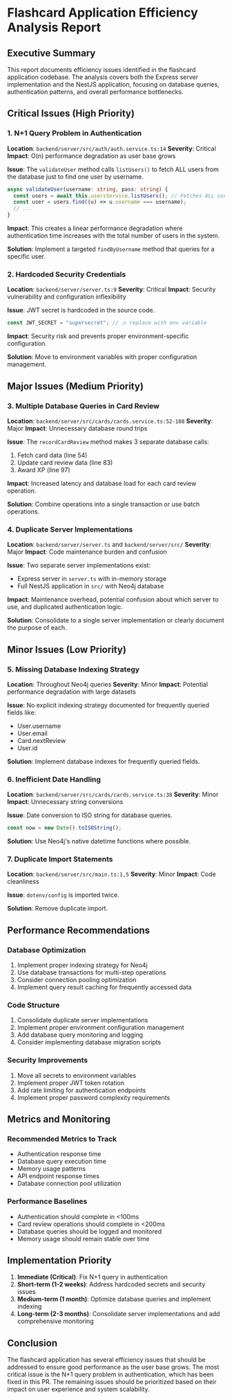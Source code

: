 # Flashcard Application Efficiency Analysis Report

## Executive Summary

This report documents efficiency issues identified in the flashcard application codebase. The analysis covers both the Express server implementation and the NestJS application, focusing on database queries, authentication patterns, and overall performance bottlenecks.

## Critical Issues (High Priority)

### 1. N+1 Query Problem in Authentication
**Location**: `backend/server/src/auth/auth.service.ts:14`
**Severity**: Critical
**Impact**: O(n) performance degradation as user base grows

**Issue**: The `validateUser` method calls `listUsers()` to fetch ALL users from the database just to find one user by username.

```typescript
async validateUser(username: string, pass: string) {
  const users = await this.usersService.listUsers(); // Fetches ALL users
  const user = users.find((u) => u.username === username);
  // ...
}
```

**Impact**: This creates a linear performance degradation where authentication time increases with the total number of users in the system.

**Solution**: Implement a targeted `findByUsername` method that queries for a specific user.

### 2. Hardcoded Security Credentials
**Location**: `backend/server/server.ts:9`
**Severity**: Critical
**Impact**: Security vulnerability and configuration inflexibility

**Issue**: JWT secret is hardcoded in the source code.

```typescript
const JWT_SECRET = "supersecret"; // ⚠️ replace with env variable
```

**Impact**: Security risk and prevents proper environment-specific configuration.

**Solution**: Move to environment variables with proper configuration management.

## Major Issues (Medium Priority)

### 3. Multiple Database Queries in Card Review
**Location**: `backend/server/src/cards/cards.service.ts:52-108`
**Severity**: Major
**Impact**: Unnecessary database round trips

**Issue**: The `recordCardReview` method makes 3 separate database calls:
1. Fetch card data (line 54)
2. Update card review data (line 83)
3. Award XP (line 97)

**Impact**: Increased latency and database load for each card review operation.

**Solution**: Combine operations into a single transaction or use batch operations.

### 4. Duplicate Server Implementations
**Location**: `backend/server/server.ts` and `backend/server/src/`
**Severity**: Major
**Impact**: Code maintenance burden and confusion

**Issue**: Two separate server implementations exist:
- Express server in `server.ts` with in-memory storage
- Full NestJS application in `src/` with Neo4j database

**Impact**: Maintenance overhead, potential confusion about which server to use, and duplicated authentication logic.

**Solution**: Consolidate to a single server implementation or clearly document the purpose of each.

## Minor Issues (Low Priority)

### 5. Missing Database Indexing Strategy
**Location**: Throughout Neo4j queries
**Severity**: Minor
**Impact**: Potential performance degradation with large datasets

**Issue**: No explicit indexing strategy documented for frequently queried fields like:
- User.username
- User.email
- Card.nextReview
- User.id

**Solution**: Implement database indexes for frequently queried fields.

### 6. Inefficient Date Handling
**Location**: `backend/server/src/cards/cards.service.ts:38`
**Severity**: Minor
**Impact**: Unnecessary string conversions

**Issue**: Date conversion to ISO string for database queries.

```typescript
const now = new Date().toISOString();
```

**Solution**: Use Neo4j's native datetime functions where possible.

### 7. Duplicate Import Statements
**Location**: `backend/server/src/main.ts:1,5`
**Severity**: Minor
**Impact**: Code cleanliness

**Issue**: `dotenv/config` is imported twice.

**Solution**: Remove duplicate import.

## Performance Recommendations

### Database Optimization
1. Implement proper indexing strategy for Neo4j
2. Use database transactions for multi-step operations
3. Consider connection pooling optimization
4. Implement query result caching for frequently accessed data

### Code Structure
1. Consolidate duplicate server implementations
2. Implement proper environment configuration management
3. Add database query monitoring and logging
4. Consider implementing database migration scripts

### Security Improvements
1. Move all secrets to environment variables
2. Implement proper JWT token rotation
3. Add rate limiting for authentication endpoints
4. Implement proper password complexity requirements

## Metrics and Monitoring

### Recommended Metrics to Track
- Authentication response time
- Database query execution time
- Memory usage patterns
- API endpoint response times
- Database connection pool utilization

### Performance Baselines
- Authentication should complete in <100ms
- Card review operations should complete in <200ms
- Database queries should be logged and monitored
- Memory usage should remain stable over time

## Implementation Priority

1. **Immediate (Critical)**: Fix N+1 query in authentication
2. **Short-term (1-2 weeks)**: Address hardcoded secrets and security issues
3. **Medium-term (1 month)**: Optimize database queries and implement indexing
4. **Long-term (2-3 months)**: Consolidate server implementations and add comprehensive monitoring

## Conclusion

The flashcard application has several efficiency issues that should be addressed to ensure good performance as the user base grows. The most critical issue is the N+1 query problem in authentication, which has been fixed in this PR. The remaining issues should be prioritized based on their impact on user experience and system scalability.
